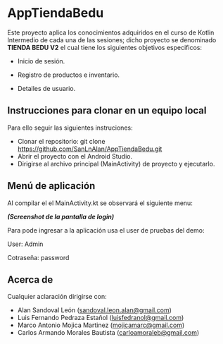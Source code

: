 # AppTiendaBedu

Este proyecto aplica los conocimientos adquiridos en el curso de Kotlin Intermedio de cada una de las sesiones; dicho proyecto se denominado **TIENDA BEDU V2** el cual tiene los siguientes objetivos especificos:

* Inicio de sesión.

* Registro de productos e inventario.

* Detalles de usuario.


## Instrucciones para clonar en un equipo local

Para ello seguir las siguientes instruciones:

* Clonar el repositorio: git clone https://github.com/SanLnAlan/AppTiendaBedu.git
* Abrir el proyecto con el Android Studio.
* Dirigirse al archivo principal (MainActivity) de proyecto y ejecutarlo.


## Menú de aplicación

Al compilar el el MainActivity.kt se observará el siguiente menu:

***(Screenshot de la pantalla de login)***


Para pode ingresar a la aplicación usa el user de pruebas del demo:

User: Admin

Cotraseña: password


## Acerca de

Cualquier aclaración dirigirse con:

* Alan Sandoval León (sandoval.leon.alan@gmail.com)
* Luis Fernando Pedraza Estañol (luisfedranol@gmail.com)
* Marco Antonio Mojica Martinez (mojicamarc@gmail.com)
* Carlos Armando Morales Bautista (carloamoraleb@gmail.com)
